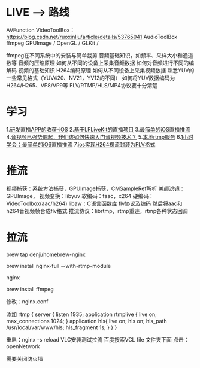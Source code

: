 # LIVE --> 路线

AVFunction
VideoToolBox：https://blog.csdn.net/ruoxinliu/article/details/53765041
AudioToolBox
ffmpeg
GPUImage / OpenGL / GLKit / 

ffmpeg在不同系统中的安装与简单裁剪
音频基础知识，如频率、采样大小和通道数等
音频的压缩原理
如何从不同的设备上采集音频数据
如何对音频进行不同的编解码
视频的基础知识
H264编码原理
如何从不同设备上采集视频数据
熟悉YUV的一些常见格式（YUV420、NV21，YV12的不同）
如何将YUV数据编码为H264/H265、VP8/VP9等
FLV/RTMP/HLS/MP4协议要十分清楚

# 学习

1.[研发直播APP的收获-iOS](https://www.jianshu.com/p/d99e83cab39a)
2.[基于LFLiveKit的直播项目](https://www.jianshu.com/p/b397867367dd)
3.[最简单的iOS直播推流](https://www.jianshu.com/p/30b82f1e61a9)
4.[音视频已强势崛起，我们该如何快速入门音视频技术？](https://zhuanlan.zhihu.com/p/122578544)
5.[本地rtmp服务](https://www.cnblogs.com/yajunLi/p/6412821.html) 
6.[1小时学会：最简单的iOS直播推流](https://www.jianshu.com/p/30b82f1e61a9)
7.[ios实现H264裸流封装为FLV格式](https://blog.csdn.net/tiberx/article/details/42025907)

# 推流
视频捕获：系统方法捕获，GPUImage捕获，CMSampleRef解析
美颜滤镜：GPUImage，
视频变换：libyuv
软编码：faac，x264
硬编码：VideoToolbox(aac/h264)
libaw：C语言函数库
flv协议及编码  然后将aac和h264音视频帧合成flv格式
推流协议：librtmp，rtmp重连，rtmp各种状态回调




# 拉流
brew tap denji/homebrew-nginx

brew install nginx-full --with-rtmp-module

nginx

brew install ffmpeg


修改：nginx.conf

添加
rtmp {
    server {
        listen 1935;
        application rtmplive {
            live on;
            max_connections 1024;
        }
        application hls{
            live on;
            hls on;
            hls_path /usr/local/var/www/hls;
            hls_fragment 1s;
        }
    }
}

重启：nginx -s reload
VLC安装测试拉流
百度搜索VCL
file  文件夹下面 点击：openNetwork 

需要关闭防火墙
